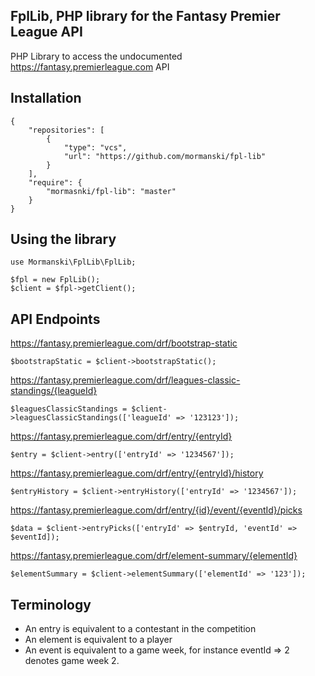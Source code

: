 FplLib, PHP library for the Fantasy Premier League API
-------------------------------------------------------

PHP Library to access the undocumented https://fantasy.premierleague.com API

## Installation

    {
        "repositories": [
            {
                "type": "vcs",
                "url": "https://github.com/mormanski/fpl-lib"
            }
        ],
        "require": {
            "mormasnki/fpl-lib": "master"
        }
    }

## Using the library

    use Mormanski\FplLib\FplLib;

    $fpl = new FplLib();
    $client = $fpl->getClient();

## API Endpoints

https://fantasy.premierleague.com/drf/bootstrap-static
    
    $bootstrapStatic = $client->bootstrapStatic();

https://fantasy.premierleague.com/drf/leagues-classic-standings/{leagueId}

    $leaguesClassicStandings = $client->leaguesClassicStandings(['leagueId' => '123123']);

https://fantasy.premierleague.com/drf/entry/{entryId}
        
    $entry = $client->entry(['entryId' => '1234567']);

https://fantasy.premierleague.com/drf/entry/{entryId}/history

    $entryHistory = $client->entryHistory(['entryId' => '1234567']);
    
https://fantasy.premierleague.com/drf/entry/{id}/event/{eventId}/picks

    $data = $client->entryPicks(['entryId' => $entryId, 'eventId' => $eventId]);

https://fantasy.premierleague.com/drf/element-summary/{elementId}

    $elementSummary = $client->elementSummary(['elementId' => '123']);
    
## Terminology

* An entry is equivalent to a contestant in the competition
* An element is equivalent to a player
* An event is equivalent to a game week, for instance eventId => 2 denotes game week 2.